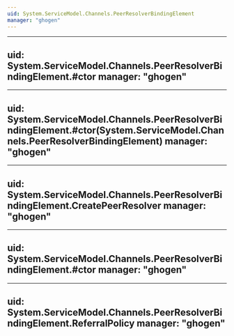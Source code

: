 ```yaml
---
uid: System.ServiceModel.Channels.PeerResolverBindingElement
manager: "ghogen"
---
```


---
uid: System.ServiceModel.Channels.PeerResolverBindingElement.#ctor
manager: "ghogen"
---

---
uid: System.ServiceModel.Channels.PeerResolverBindingElement.#ctor(System.ServiceModel.Channels.PeerResolverBindingElement)
manager: "ghogen"
---

---
uid: System.ServiceModel.Channels.PeerResolverBindingElement.CreatePeerResolver
manager: "ghogen"
---

---
uid: System.ServiceModel.Channels.PeerResolverBindingElement.#ctor
manager: "ghogen"
---

---
uid: System.ServiceModel.Channels.PeerResolverBindingElement.ReferralPolicy
manager: "ghogen"
---
